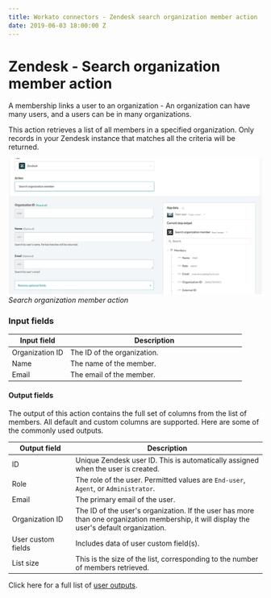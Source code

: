 ```yaml
---
title: Workato connectors - Zendesk search organization member action
date: 2019-06-03 18:00:00 Z
---
```


# Zendesk - Search organization member action

A membership links a user to an organization - An organization can have many users, and a users can be in many organizations.

This action retrieves a list of all members in a specified organization. Only records in your Zendesk instance that matches all the criteria will be returned.

![Search organization member action](/assets/images/connectors/zendesk/search-organization-member-action.png)
*Search organization member action*

### Input fields

<table class="unchanged rich-diff-level-one">
  <thead>
    <tr>
        <th width='25%'>Input field</th>
        <th>Description</th>
    </tr>
  </thead>
  <tbody>
    <tr>
      <td>Organization ID</td>
      <td>
        The ID of the organization.
      </td>
    </tr>
    <tr>
      <td>Name</a></td>
      <td>
        The name of the member.
      </td>
    </tr>
    <tr>
      <td>Email</td>
      <td>
        The email of the member.
      </td>
    </tr>
  </tbody>
</table>

#### Output fields

The output of this action contains the full set of columns from the list of members. All default and custom columns are supported. Here are some of the commonly used outputs.

<table class="unchanged rich-diff-level-one">
  <thead>
    <tr>
        <th width='25%'>Output field</th>
        <th>Description</th>
    </tr>
  </thead>
  <tbody>
    <tr>
      <td>ID</td>
      <td>
        Unique Zendesk user ID. This is automatically assigned when the user is created.
      </td>
    </tr>
    <tr>
      <td>Role</td>
      <td>
        The role of the user. Permitted values are <code>End-user</code>, <code>Agent</code>, or <code>Administrator</code>.
      </td>
    </tr>
    <tr>
      <td>Email</td>
      <td>
        The primary email of the user.
      </td>
    </tr>
    <tr>
      <td>Organization ID</td>
      <td>
        The ID of the user's organization. If the user has more than one organization membership, it will display the user's default organization.
      </td>
    </tr>
    <tr>
      <td>User custom fields</td>
      <td>
        Includes data of user custom field(s).
      </td>
    </tr>
    <tr>
      <td>List size</td>
      <td>
        This is the size of the list, corresponding to the number of members retrieved.
      </td>
    </tr>
  </tbody>
</table>

Click here for a full list of [user outputs](/connectors/zendesk/user-fields.md#user-output-fields).
